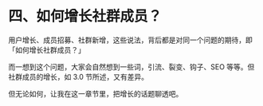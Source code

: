 # 四、如何增长社群成员？

用户增长、成员招募、社群新增，这些说法，背后都是对同一个问题的期待，即「如何增长社群成员？」

而一想到这个问题，大家会自然想到一些词，引流、裂变、钩子、SEO 等等。但社群成员的增长，如 3.0 节所述，又有差异。

但无论如何，让我在这一章节里，把增长的话题聊透吧。